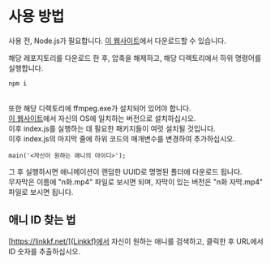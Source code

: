 # 사용 방법
사용 전, Node.js가 필요합니다.
[이 웹사이트](https://nodejs.org/en)에서 다운로드할 수 있습니다.

해당 레포지토리를 다운로드 한 후, 압축을 해제하고, 해당 디렉토리에서 하위 명령어를 실행합니다.
```shell
npm i
```
<br>또한 해당 디렉토리에 ffmpeg.exe가 설치되어 있어야 합니다.
<br>[이 웹사이트](https://www.ffmpeg.org/download.html)에서 자신의 OS에 일치하는 버전으로 설치하십시오.
<br>이후 index.js를 실행하는 데 필요한 패키지들이 여럿 설치될 것입니다.
<br>이후 index.js의 마지막 줄에 하위 코드의 매개변수를 변경하여 추가하십시오.
```njs
main('<자신이 원하는 애니의 아이디>');
```
그 후 실행하시면 애니메이션이 랜덤한 UUID로 명명된 폴더에 다운로드 됩니다.
<br>무자막은 이름에 "n화.mp4" 파일로 보시면 되며, 자막이 있는 버전은 "n화 자막.mp4" 파일로 보시면 됩니다.

## 애니 ID 찾는 법
[https://linkkf.net/](Linkkf)에서 자신이 원하는 애니를 검색하고, 클릭한 후 URL에서 ID 숫자를 추출하십시오.
